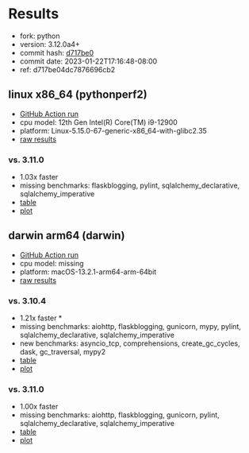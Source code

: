# Results

- fork: python
- version: 3.12.0a4+
- commit hash: [d717be0](https://github.com/python/cpython/commit/d717be0)
- commit date: 2023-01-22T17:16:48-08:00
- ref: d717be04dc7876696cb2

## linux x86_64 (pythonperf2)

- [GitHub Action run](https://github.com/faster-cpython/benchmarking/actions/runs/4513537625)
- cpu model: 12th Gen Intel(R) Core(TM) i9-12900
- platform: Linux-5.15.0-67-generic-x86_64-with-glibc2.35
- [raw results](bm-20230122-pythonperf2-x86_64-python-d717be04dc7876696cb2-3.12.0a4%2B-d717be0.json)

### vs. 3.11.0

- 1.03x faster
- missing benchmarks: flaskblogging, pylint, sqlalchemy_declarative, sqlalchemy_imperative
- [table](bm-20230122-pythonperf2-x86_64-python-d717be04dc7876696cb2-3.12.0a4%2B-d717be0-vs-3.11.0.md)
- [plot](bm-20230122-pythonperf2-x86_64-python-d717be04dc7876696cb2-3.12.0a4%2B-d717be0-vs-3.11.0.png)

## darwin arm64 (darwin)

- [GitHub Action run](https://github.com/faster-cpython/benchmarking/actions/runs/4494505395)
- cpu model: missing
- platform: macOS-13.2.1-arm64-arm-64bit
- [raw results](bm-20230122-darwin-arm64-python-d717be04dc7876696cb2-3.12.0a4%2B-d717be0.json)

### vs. 3.10.4

- 1.21x faster \*
- missing benchmarks: aiohttp, flaskblogging, gunicorn, mypy, pylint, sqlalchemy_declarative, sqlalchemy_imperative
- new benchmarks: asyncio_tcp, comprehensions, create_gc_cycles, dask, gc_traversal, mypy2
- [table](bm-20230122-darwin-arm64-python-d717be04dc7876696cb2-3.12.0a4%2B-d717be0-vs-3.10.4.md)
- [plot](bm-20230122-darwin-arm64-python-d717be04dc7876696cb2-3.12.0a4%2B-d717be0-vs-3.10.4.png)

### vs. 3.11.0

- 1.00x faster
- missing benchmarks: aiohttp, flaskblogging, gunicorn, pylint, sqlalchemy_declarative, sqlalchemy_imperative
- [table](bm-20230122-darwin-arm64-python-d717be04dc7876696cb2-3.12.0a4%2B-d717be0-vs-3.11.0.md)
- [plot](bm-20230122-darwin-arm64-python-d717be04dc7876696cb2-3.12.0a4%2B-d717be0-vs-3.11.0.png)

